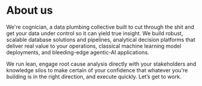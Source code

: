 # About us

We're cognician, a data plumbing collective built to cut through the shit and get your data under control so it can yield true insight. We build robust, scalable database solutions and pipelines, analytical decision platforms that deliver real value to your operations, classical machine learning model deployments, and bleeding-edge agentic-AI applications. 

We run lean, engage root cause analysis directly with your stakeholders and knowledge silos to make certain of your confidence that whatever you're building is in the right direction, and execute quickly. Let’s get to work.